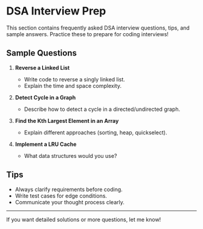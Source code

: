 # DSA Interview Prep

This section contains frequently asked DSA interview questions, tips, and sample answers. Practice these to prepare for coding interviews!

## Sample Questions

1. **Reverse a Linked List**
   - Write code to reverse a singly linked list.
   - Explain the time and space complexity.

2. **Detect Cycle in a Graph**
   - Describe how to detect a cycle in a directed/undirected graph.

3. **Find the Kth Largest Element in an Array**
   - Explain different approaches (sorting, heap, quickselect).

4. **Implement a LRU Cache**
   - What data structures would you use?

## Tips
- Always clarify requirements before coding.
- Write test cases for edge conditions.
- Communicate your thought process clearly.

---

If you want detailed solutions or more questions, let me know!

